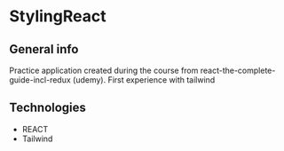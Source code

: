 # StylingReact

## General info
Practice application created during the course from react-the-complete-guide-incl-redux (udemy). First experience with tailwind
## Technologies
- REACT
- Tailwind
